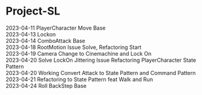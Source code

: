 # Project-SL       
2023-04-11 PlayerCharacter Move Base     
2023-04-13 Lockon      
2023-04-14 ComboAttack Base     
2023-04-18 RootMotion Issue Solve, Refactoring Start     
2023-04-19 Camera Change to Cinemachine and Lock On      
2023-04-20 Solve LockOn Jittering Issue Refactoring PlayerCharacter State Pattern     
2023-04-20 Working Convert Attack to State Pattern and Command Pattern      
2023-04-21 Refactoring to State Pattern feat Walk and Run      
2023-04-24 Roll BackStep Base      